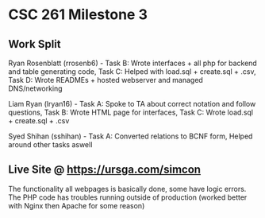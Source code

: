 # CSC 261 Milestone 3
## Work Split
Ryan Rosenblatt (rrosenb6) - Task B: Wrote interfaces + all php for backend and table generating code, Task C: Helped with load.sql + create.sql + .csv, Task D: Wrote READMEs + hosted webserver and managed DNS/networking

Liam Ryan (lryan16) - Task A: Spoke to TA about correct notation and follow questions, Task B: Wrote HTML page for interfaces, Task C: Wrote load.sql + create.sql + .csv

Syed Shihan (sshihan) - Task A: Converted relations to BCNF form, Helped around other tasks aswell

## Live Site @ https://ursga.com/simcon
The functionality all webpages is basically done, some have logic errors. The PHP code has troubles running outside of production (worked better with Nginx then Apache for some reason)
